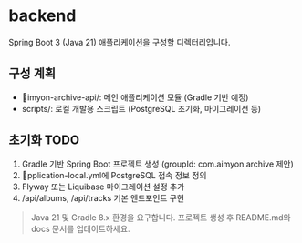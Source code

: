 ﻿# backend

Spring Boot 3 (Java 21) 애플리케이션을 구성할 디렉터리입니다.

## 구성 계획
- imyon-archive-api/: 메인 애플리케이션 모듈 (Gradle 기반 예정)
- scripts/: 로컬 개발용 스크립트 (PostgreSQL 초기화, 마이그레이션 등)

## 초기화 TODO
1. Gradle 기반 Spring Boot 프로젝트 생성 (groupId: com.aimyon.archive 제안)
2. pplication-local.yml에 PostgreSQL 접속 정보 정의
3. Flyway 또는 Liquibase 마이그레이션 설정 추가
4. /api/albums, /api/tracks 기본 엔드포인트 구현

> Java 21 및 Gradle 8.x 환경을 요구합니다. 프로젝트 생성 후 README.md와 docs 문서를 업데이트하세요.
